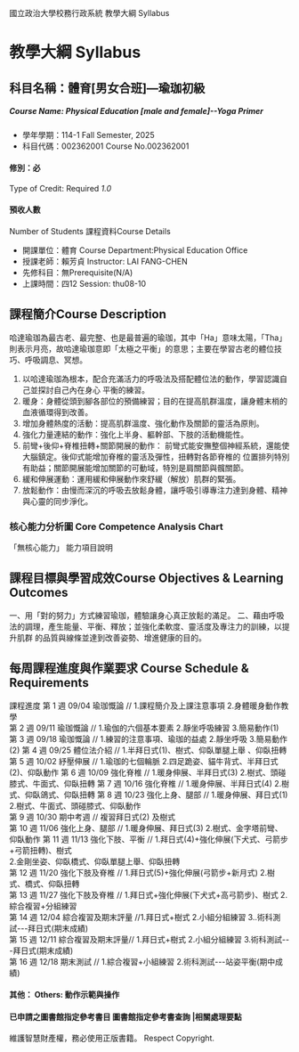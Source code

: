 國立政治大學校務行政系統 教學大綱 Syllabus
# 教學大綱 Syllabus
##  科目名稱：體育[男女合班]—瑜珈初級 
#####  Course Name: Physical Education [male and female]--Yoga Primer
  * 學年學期：114-1 Fall Semester, 2025 
  * 科目代碼：002362001 Course No.002362001
#### 修別：必
Type of Credit: Required 
_1.0_
#### 預收人數
Number of Students
課程資料Course Details
  * 開課單位：體育 Course Department:Physical Education Office 
  * 授課老師：賴芳貞 Instructor: LAI FANG-CHEN 
  * 先修科目：無Prerequisite(N/A)
  * 上課時間：四12 Session: thu08-10
##  課程簡介Course Description
哈達瑜珈為最古老、最完整、也是最普遍的瑜珈，其中「Ha」意味太陽，「Tha」則表示月亮，故哈達瑜珈意即「太極之平衡」的意思；主要在學習古老的體位技巧、呼吸調息、冥想。
1. 以哈達瑜珈為根本，配合充滿活力的呼吸法及搭配體位法的動作，學習認識自己並探討自己內在身心
平衡的練習。
2. 暖身：身體從頭到腳各部位的預備練習；目的在提高肌群溫度，讓身體末梢的血液循環得到改善。
3. 增加身體熱度的活動：提高肌群溫度、強化動作及關節的靈活為原則。
4. 強化力量連結的動作：強化上半身、軀幹部、下肢的活動機能性。
5. 前彎+後仰+脊椎扭轉+關節開展的動作：
前彎式能安撫整個神經系統，還能使大腦鎮定。後仰式能增加脊椎的靈活及彈性，扭轉對各節脊椎的
位置排列特別有助益；關節開展能增加關節的可動域，特別是肩關節與髖關節。
6. 緩和伸展運動：運用緩和伸展動作來舒緩（解放）肌群的緊張。
7. 放鬆動作：由慢而深沉的呼吸去放鬆身體，讓呼吸引導專注力達到身體、精神與心靈的同步淨化。
###  核心能力分析圖 Core Competence Analysis Chart
「無核心能力」 
能力項目說明
##  課程目標與學習成效Course Objectives & Learning Outcomes 
一、用「對的努力」方式練習瑜珈，體驗讓身心真正放鬆的滿足。
二、藉由呼吸法的調理，產生能量、平衡、釋放；並強化柔軟度、靈活度及專注力的訓練，以提升肌群 
的品質與線條並達到改善姿勢、增進健康的目的。
##  每周課程進度與作業要求 Course Schedule & Requirements
課程進度
第 1 週 09/04 瑜珈慨論 // 1.課程簡介及上課注意事項 2.身體暖身動作教學  
第 2 週 09/11 瑜珈慨論 // 1.瑜伽的六個基本要素 2.靜坐呼吸練習 3.簡易動作(1)  
第 3 週 09/18 瑜珈慨論 // 1.練習的注意事項、瑜珈的益處 2.靜坐呼吸 3.簡易動作(2)
第 4 週 09/25 體位法介紹 // 1.半拜日式(1)、樹式、仰臥單腿上舉 、仰臥扭轉  
第 5 週 10/02 紓壓伸展 // 1.瑜珈的七個輪脈 2.四足跪姿、貓牛背式、半拜日式(2)、仰臥動作
第 6 週 10/09 強化脊椎 // 1.暖身伸展、半拜日式(3) 2.樹式、頭碰膝式、牛面式、仰臥扭轉
第 7 週 10/16 強化脊椎 // 1.暖身伸展、半拜日式(4) 2.樹式、仰臥鴿式、仰臥扭轉
第 8 週 10/23 強化上身、腿部 // 1.暖身伸展、拜日式(1) 2.樹式、牛面式、頭碰膝式、仰臥動作   
第 9 週 10/30 期中考週 // 複習拜日式(2) 及樹式  
第 10 週 11/06 強化上身、腿部 // 1.暖身伸展、拜日式(3) 2.樹式、金字塔前彎、仰臥動作 
第 11 週 11/13 強化下肢、平衡 // 1.拜日式(4)+強化伸展(下犬式、弓箭步+弓箭扭轉)、樹式   
2.金剛坐姿、仰臥橋式、仰臥單腿上舉、仰臥扭轉   
第 12 週 11/20 強化下肢及脊椎 // 1.拜日式(5)+強化伸展(弓箭步+新月式) 2.樹式、橋式、仰臥扭轉   
第 13 週 11/27 強化下肢及脊椎 // 1.拜日式+強化伸展(下犬式+高弓箭步)、樹式 2.綜合複習+分組練習   
第 14 週 12/04 綜合複習及期末評量 //1.拜日式+樹式 2.小組分組練習 3..術科測試---拜日式(期末成績)   
第 15 週 12/11 綜合複習及期末評量// 1.拜日式+樹式 2.小組分組練習 3.術科測試---拜日式(期末成績)   
第 16 週 12/18 期末測試 // 1.綜合複習+小組練習 2.術科測試---站姿平衡(期中成績)   
####  其他： Others: 動作示範與操作 
####  已申請之圖書館指定參考書目  圖書館指定參考書查詢 |相關處理要點
維護智慧財產權，務必使用正版書籍。 Respect Copyright.